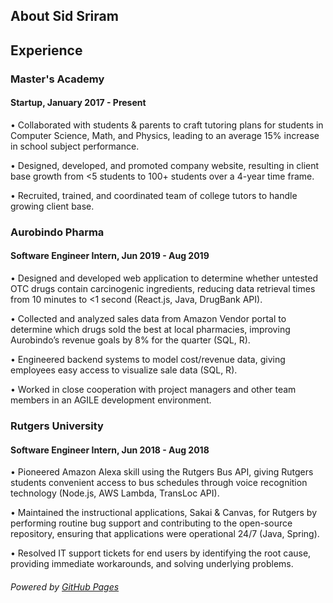 ## About Sid Sriram

## Experience

### Master's Academy
#### Startup, January 2017 - Present

•	Collaborated with students & parents to craft tutoring plans for students in Computer Science, Math, and Physics,      leading to an average 15% increase in school subject performance.

•	Designed, developed, and promoted company website, resulting in client base growth from <5 students to 100+ students over a 4-year time frame.

•	Recruited, trained, and coordinated team of college tutors to handle growing client base.

### Aurobindo Pharma
#### Software Engineer Intern, Jun 2019 - Aug 2019

•	Designed and developed web application to determine whether untested OTC drugs contain carcinogenic ingredients, reducing data retrieval times from 10 minutes to <1 second (React.js, Java, DrugBank API).

•	Collected and analyzed sales data from Amazon Vendor portal to determine which drugs sold the best at local    pharmacies, improving Aurobindo’s revenue goals by 8% for the quarter (SQL, R).

•	Engineered backend systems to model cost/revenue data, giving employees easy access to visualize sale data (SQL, R).

•	Worked in close cooperation with project managers and other team members in an AGILE development environment.

### Rutgers University
#### Software Engineer Intern, Jun 2018 - Aug 2018

•	Pioneered Amazon Alexa skill using the Rutgers Bus API, giving Rutgers students convenient access to bus schedules through voice recognition technology (Node.js, AWS Lambda, TransLoc API).

•	Maintained the instructional applications, Sakai & Canvas, for Rutgers by performing routine bug support and       contributing to the open-source repository, ensuring that applications were operational 24/7 (Java, Spring).

•	Resolved IT support tickets for end users by identifying the root cause, providing immediate workarounds, and solving underlying problems.


###### Powered by [GitHub Pages](pages.github.io)
